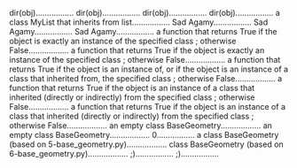 dir(obj).................
dir(obj).................
dir(obj).................
dir(obj).................
a class MyList that inherits from list.................
Sad Agamy.................
Sad Agamy.................
Sad Agamy.................
a function that returns True if the object is exactly an instance of the specified class ; otherwise False..................
a function that returns True if the object is exactly an instance of the specified class ; otherwise False..................
a function that returns True if the object is an instance of, or if the object is an instance of a class that inherited from, the specified class ; otherwise False..................
a function that returns True if the object is an instance of a class that inherited (directly or indirectly) from the specified class ; otherwise False..................
a function that returns True if the object is an instance of a class that inherited (directly or indirectly) from the specified class ; otherwise False..................
an empty class BaseGeometry..................
an empty class BaseGeometry..................
0.................
a class BaseGeometry (based on 5-base_geometry.py)..................
class BaseGeometry (based on 6-base_geometry.py)..................
;).................
;).................
